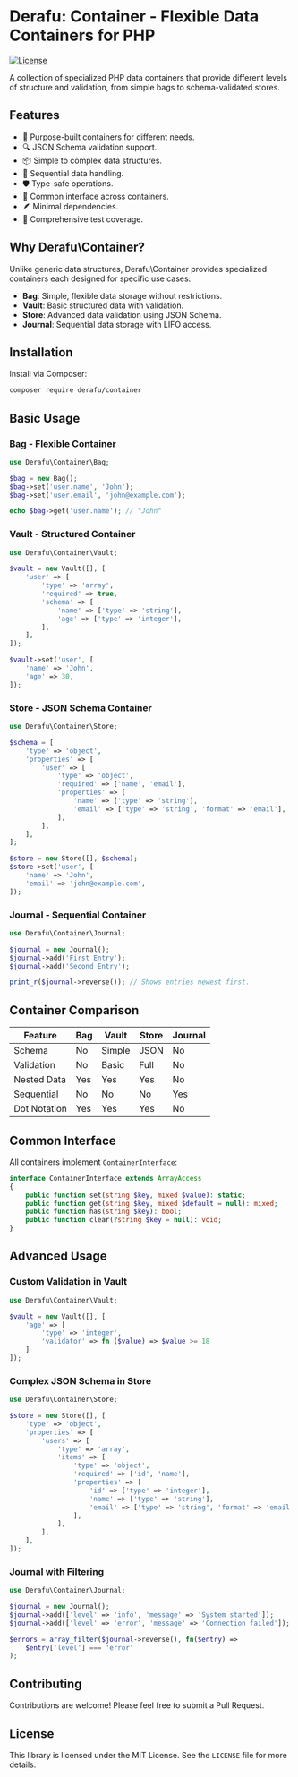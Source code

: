 # Derafu: Container - Flexible Data Containers for PHP

[![License](https://img.shields.io/badge/license-MIT-blue.svg)](https://opensource.org/licenses/MIT)

A collection of specialized PHP data containers that provide different levels of structure and validation, from simple bags to schema-validated stores.

## Features

- 🎯 Purpose-built containers for different needs.
- 🔍 JSON Schema validation support.
- 📦 Simple to complex data structures.
- 🔄 Sequential data handling.
- 🛡️ Type-safe operations.
- 🧩 Common interface across containers.
- 🪶 Minimal dependencies.
- 🧪 Comprehensive test coverage.

## Why Derafu\Container?

Unlike generic data structures, Derafu\Container provides specialized containers each designed for specific use cases:

- **Bag**: Simple, flexible data storage without restrictions.
- **Vault**: Basic structured data with validation.
- **Store**: Advanced data validation using JSON Schema.
- **Journal**: Sequential data storage with LIFO access.

## Installation

Install via Composer:

```bash
composer require derafu/container
```

## Basic Usage

### Bag - Flexible Container

```php
use Derafu\Container\Bag;

$bag = new Bag();
$bag->set('user.name', 'John');
$bag->set('user.email', 'john@example.com');

echo $bag->get('user.name'); // "John"
```

### Vault - Structured Container

```php
use Derafu\Container\Vault;

$vault = new Vault([], [
    'user' => [
        'type' => 'array',
        'required' => true,
        'schema' => [
            'name' => ['type' => 'string'],
            'age' => ['type' => 'integer'],
        ],
    ],
]);

$vault->set('user', [
    'name' => 'John',
    'age' => 30,
]);
```

### Store - JSON Schema Container

```php
use Derafu\Container\Store;

$schema = [
    'type' => 'object',
    'properties' => [
        'user' => [
            'type' => 'object',
            'required' => ['name', 'email'],
            'properties' => [
                'name' => ['type' => 'string'],
                'email' => ['type' => 'string', 'format' => 'email'],
            ],
        ],
    ],
];

$store = new Store([], $schema);
$store->set('user', [
    'name' => 'John',
    'email' => 'john@example.com',
]);
```

### Journal - Sequential Container

```php
use Derafu\Container\Journal;

$journal = new Journal();
$journal->add('First Entry');
$journal->add('Second Entry');

print_r($journal->reverse()); // Shows entries newest first.
```

## Container Comparison

| Feature           | Bag | Vault | Store | Journal |
|------------------|-----|--------|--------|----------|
| Schema           | No  | Simple | JSON   | No       |
| Validation       | No  | Basic  | Full   | No       |
| Nested Data      | Yes | Yes    | Yes    | No       |
| Sequential       | No  | No     | No     | Yes      |
| Dot Notation     | Yes | Yes    | Yes    | No       |

## Common Interface

All containers implement `ContainerInterface`:

```php
interface ContainerInterface extends ArrayAccess
{
    public function set(string $key, mixed $value): static;
    public function get(string $key, mixed $default = null): mixed;
    public function has(string $key): bool;
    public function clear(?string $key = null): void;
}
```

## Advanced Usage

### Custom Validation in Vault

```php
use Derafu\Container\Vault;

$vault = new Vault([], [
    'age' => [
        'type' => 'integer',
        'validator' => fn ($value) => $value >= 18
    ]
]);
```

### Complex JSON Schema in Store

```php
use Derafu\Container\Store;

$store = new Store([], [
    'type' => 'object',
    'properties' => [
        'users' => [
            'type' => 'array',
            'items' => [
                'type' => 'object',
                'required' => ['id', 'name'],
                'properties' => [
                    'id' => ['type' => 'integer'],
                    'name' => ['type' => 'string'],
                    'email' => ['type' => 'string', 'format' => 'email'],
                ],
            ],
        ],
    ],
]);
```

### Journal with Filtering

```php
use Derafu\Container\Journal;

$journal = new Journal();
$journal->add(['level' => 'info', 'message' => 'System started']);
$journal->add(['level' => 'error', 'message' => 'Connection failed']);

$errors = array_filter($journal->reverse(), fn($entry) =>
    $entry['level'] === 'error'
);
```

## Contributing

Contributions are welcome! Please feel free to submit a Pull Request.

## License

This library is licensed under the MIT License. See the `LICENSE` file for more details.
